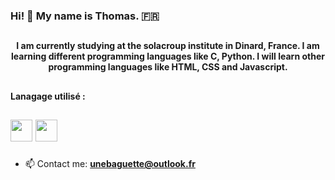 ### <h3>Hi! 👋 My name is Thomas. 🇫🇷</h3>


## <h4> <p align="center">I am currently studying at the solacroup institute in Dinard, France. I am learning different programming languages like C, Python. I will learn other programming languages like HTML, CSS and Javascript. </h4> </p>


## <h4> Lanagage utilisé :  </h4> 
## <p> <a href="https://www.cprogramming.com/"><img src="https://github.com/abranhe/programming-languages-logos/blob/master/src/c/c_64x64.png" width="35" height="35"></img></a> <a href="https://www.python.org/"><img src="https://github.com/abranhe/programming-languages-logos/blob/master/src/python/python_64x64.png" width="35" height="35"></img></a>


- 📫 Contact me: **unebaguette@outlook.fr**










<!--
**UneBaguette/UneBaguette** is a ✨ _special_ ✨ repository because its `README.md` (this file) appears on your GitHub profile.

Here are some ideas to get you started:

- 🔭 I’m currently working on ...
- 🌱 I’m currently learning ...
- 👯 I’m looking to collaborate on ...
- 🤔 I’m looking for help with ...
- 💬 Ask me about ...
- 📫 Contact me: ...
- 😄 Pronouns: ...
- ⚡ Fun fact: ...
-->
